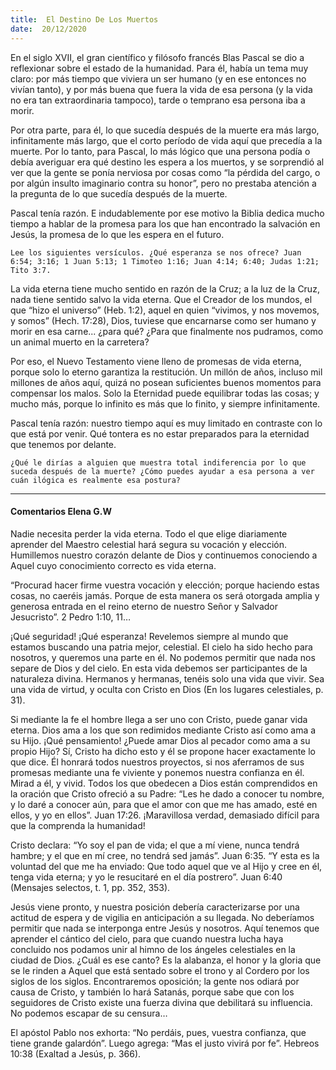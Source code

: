 ```yaml
---
title:  El Destino De Los Muertos
date:  20/12/2020
---
```


En el siglo XVII, el gran científico y filósofo francés Blas Pascal se dio a reflexionar sobre el estado de la humanidad. Para él, había un tema muy claro: por más tiempo que viviera un ser humano (y en ese entonces no vivían tanto), y por más buena que fuera la vida de esa persona (y la vida no era tan extraordinaria tampoco), tarde o temprano esa persona iba a morir.

Por otra parte, para él, lo que sucedía después de la muerte era más largo, infinitamente más largo, que el corto período de vida aquí que precedía a la muerte. Por lo tanto, para Pascal, lo más lógico que una persona podía o debía averiguar era qué destino les espera a los muertos, y se sorprendió al ver que la gente se ponía nerviosa por cosas como “la pérdida del cargo, o por algún insulto imaginario contra su honor”, pero no prestaba atención a la pregunta de lo que sucedía después de la muerte.

Pascal tenía razón. E indudablemente por ese motivo la Biblia dedica mucho tiempo a hablar de la promesa para los que han encontrado la salvación en Jesús, la promesa de lo que les espera en el futuro.

`Lee los siguientes versículos. ¿Qué esperanza se nos ofrece? Juan 6:54; 3:16; 1 Juan 5:13; 1 Timoteo 1:16; Juan 4:14; 6:40; Judas 1:21; Tito 3:7.`

La vida eterna tiene mucho sentido en razón de la Cruz; a la luz de la Cruz, nada tiene sentido salvo la vida eterna. Que el Creador de los mundos, el que “hizo el universo” (Heb. 1:2), aquel en quien “vivimos, y nos movemos, y somos” (Hech. 17:28), Dios, tuviese que encarnarse como ser humano y morir en esa carne... ¿para qué? ¿Para que finalmente nos pudramos, como un animal muerto en la carretera?

Por eso, el Nuevo Testamento viene lleno de promesas de vida eterna, porque solo lo eterno garantiza la restitución. Un millón de años, incluso mil millones de años aquí, quizá no posean suficientes buenos momentos para compensar los malos. Solo la Eternidad puede equilibrar todas las cosas; y mucho más, porque lo infinito es más que lo finito, y siempre infinitamente.

Pascal tenía razón: nuestro tiempo aquí es muy limitado en contraste con lo que está por venir. Qué tontera es no estar preparados para la eternidad que tenemos por delante.

`¿Qué le dirías a alguien que muestra total indiferencia por lo que suceda después de la muerte? ¿Cómo puedes ayudar a esa persona a ver cuán ilógica es realmente esa postura?`

---

#### Comentarios Elena G.W

Nadie necesita perder la vida eterna. Todo el que elige diariamente aprender del Maestro celestial hará segura su vocación y elección. Humillemos nuestro corazón delante de Dios y continuemos conociendo a Aquel cuyo conocimiento correcto es vida eterna.

“Procurad hacer firme vuestra vocación y elección; porque haciendo estas cosas, no caeréis jamás. Porque de esta manera os será otorgada amplia y generosa entrada en el reino eterno de nuestro Señor y Salvador Jesucristo”. 2 Pedro 1:10, 11…

¡Qué seguridad! ¡Qué esperanza! Revelemos siempre al mundo que estamos buscando una patria mejor, celestial. El cielo ha sido hecho para nosotros, y queremos una parte en él. No podemos permitir que nada nos separe de Dios y del cielo. En esta vida debemos ser participantes de la naturaleza divina. Hermanos y hermanas, tenéis solo una vida que vivir. Sea una vida de virtud, y oculta con Cristo en Dios (En los lugares celestiales, p. 31).

Si mediante la fe el hombre llega a ser uno con Cristo, puede ganar vida eterna. Dios ama a los que son redimidos mediante Cristo así como ama a su Hijo. ¡Qué pensamiento! ¿Puede amar Dios al pecador como ama a su propio Hijo? Sí, Cristo ha dicho esto y él se propone hacer exactamente lo que dice. Él honrará todos nuestros proyectos, si nos aferramos de sus promesas mediante una fe viviente y ponemos nuestra confianza en él. Mirad a él, y vivid. Todos los que obedecen a Dios están comprendidos en la oración que Cristo ofreció a su Padre: “Les he dado a conocer tu nombre, y lo daré a conocer aún, para que el amor con que me has amado, esté en ellos, y yo en ellos”. Juan 17:26. ¡Maravillosa verdad, demasiado difícil para que la comprenda la humanidad!

Cristo declara: “Yo soy el pan de vida; el que a mí viene, nunca tendrá hambre; y el que en mí cree, no tendrá sed jamás”. Juan 6:35. “Y esta es la voluntad del que me ha enviado: Que todo aquel que ve al Hijo y cree en él, tenga vida eterna; y yo le resucitaré en el día postrero”. Juan 6:40 (Mensajes selectos, t. 1, pp. 352, 353).

Jesús viene pronto, y nuestra posición debería caracterizarse por una actitud de espera y de vigilia en anticipación a su llegada. No deberíamos permitir que nada se interponga entre Jesús y nosotros. Aquí tenemos que aprender el cántico del cielo, para que cuando nuestra lucha haya concluido nos podamos unir al himno de los ángeles celestiales en la ciudad de Dios. ¿Cuál es ese canto? Es la alabanza, el honor y la gloria que se le rinden a Aquel que está sentado sobre el trono y al Cordero por los siglos de los siglos. Encontraremos oposición; la gente nos odiará por causa de Cristo, y también lo hará Satanás, porque sabe que con los seguidores de Cristo existe una fuerza divina que debilitará su influencia. No podemos escapar de su censura…

El apóstol Pablo nos exhorta: “No perdáis, pues, vuestra confianza, que tiene grande galardón”. Luego agrega: “Mas el justo vivirá por fe”. Hebreos 10:38 (Exaltad a Jesús, p. 366).